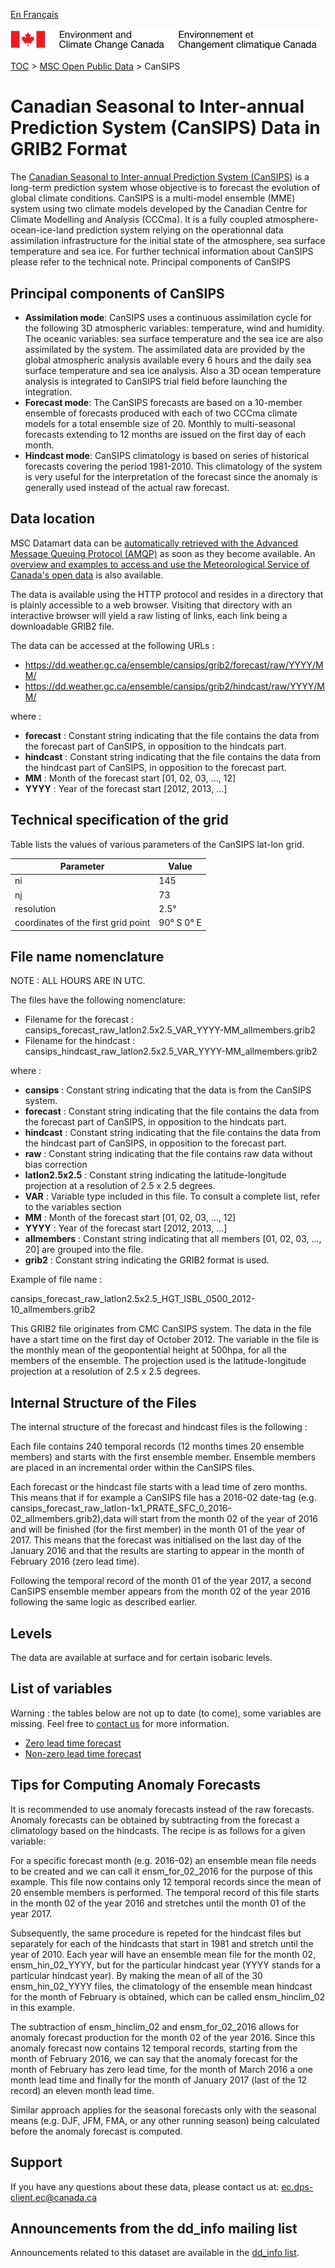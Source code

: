 [En Français](readme_cansips-datamart_fr.md)

![ECCC logo](../../img_eccc-logo.png)

[TOC](../../readme_en.md) > [MSC Open Public Data](../readme_en.md) > CanSIPS

# Canadian Seasonal to Inter-annual Prediction System (CanSIPS) Data in GRIB2 Format

The [Canadian Seasonal to Inter-annual Prediction System (CanSIPS)](readme_cansips_en.md) is a long-term prediction system whose objective is to forecast the evolution of global climate conditions. CanSIPS is a multi-model ensemble (MME) system using two climate models developed by the Canadian Centre for Climate Modelling and Analysis (CCCma). It is a fully coupled atmosphere-ocean-ice-land prediction system relying on the operationnal data assimilation infrastructure for the initial state of the atmosphere, sea surface temperature and sea ice. For further technical information about CanSIPS please refer to the technical note.
Principal components of CanSIPS

## Principal components of CanSIPS
    
* __Assimilation mode__: CanSIPS uses a continuous assimilation cycle for the following 3D atmospheric variables: temperature, wind and humidity. The oceanic variables: sea surface temperature and the sea ice are also assimilated by the system. The assimilated data are provided by the global atmospheric analysis available every 6 hours and the daily sea surface temperature and sea ice analysis. Also a 3D ocean temperature analysis is integrated to CanSIPS trial field before launching the integration.
* __Forecast mode__: The CanSIPS forecasts are based on a 10-member ensemble of forecasts produced with each of two CCCma climate models for a total ensemble size of 20. Monthly to multi-seasonal forecasts extending to 12 months are issued on the first day of each month.
* __Hindcast mode__: CanSIPS climatology is based on series of historical forecasts covering the period 1981-2010. This climatology of the system is very useful for the interpretation of the forecast since the anomaly is generally used instead of the actual raw forecast.

## Data location 

MSC Datamart data can be [automatically retrieved with the Advanced Message Queuing Protocol (AMQP)](../../msc-datamart/amqp_en.md) as soon as they become available. An [overview and examples to access and use the Meteorological Service of Canada's open data](../../usage/readme_en.md) is also available.

The data is available using the HTTP protocol and resides in a directory that is plainly accessible to a web browser. Visiting that directory with an interactive browser will yield a raw listing of links, each link being a downloadable GRIB2 file.

The data can be accessed at the following URLs :

* https://dd.weather.gc.ca/ensemble/cansips/grib2/forecast/raw/YYYY/MM/
* https://dd.weather.gc.ca/ensemble/cansips/grib2/hindcast/raw/YYYY/MM/

where :

* __forecast__ : Constant string indicating that the file contains the data from the forecast part of CanSIPS, in opposition to the hindcats part.
* __hindcast__ : Constant string indicating that the file contains the data from the hindcast part of CanSIPS, in opposition to the forecast part.
* __MM__ : Month of the forecast start [01, 02, 03, ..., 12]
* __YYYY__ : Year of the forecast start [2012, 2013, ...]

## Technical specification of the grid

Table lists the values of various parameters of the CanSIPS lat-lon grid.

| Parameter | Value |
| ------ | ------ |
| ni | 145 |
| nj | 73 | 
| resolution | 2.5° |
| coordinates of the first grid point | 90° S  0° E | 

## File name nomenclature 

NOTE : ALL HOURS ARE IN UTC.

The files have the following nomenclature:

* Filename for the forecast : cansips_forecast_raw_latlon2.5x2.5_VAR_YYYY-MM_allmembers.grib2
* Filename for the hindcast : cansips_hindcast_raw_latlon2.5x2.5_VAR_YYYY-MM_allmembers.grib2

where :

* __cansips__ : Constant string indicating that the data is from the CanSIPS system.
* __forecast__ : Constant string indicating that the file contains the data from the forecast part of CanSIPS, in opposition to the hindcats part.
* __hindcast__ : Constant string indicating that the file contains the data from the hindcast part of CanSIPS, in opposition to the forecast part.
* __raw__ : Constant string indicating that the file contains raw data without bias correction
* __latlon2.5x2.5__ : Constant string indicating the latitude-longitude projection at a resolution of 2.5 x 2.5 degrees.
* __VAR__ : Variable type included in this file. To consult a complete list, refer to the variables section
* __MM__ : Month of the forecast start [01, 02, 03, ..., 12]
* __YYYY__ : Year of the forecast start [2012, 2013, ...]
* __allmembers__ : Constant string indicating that all members [01, 02, 03, ..., 20] are grouped into the file.
* __grib2__ : Constant string indicating the GRIB2 format is used.

Example of file name : 

cansips_forecast_raw_latlon2.5x2.5_HGT_ISBL_0500_2012-10_allmembers.grib2

This GRIB2 file originates from CMC CanSIPS system. The data in the file have a start time on the first day of October 2012. The variable in the file is the monthly mean of the geopontential height at 500hpa, for all the members of the ensemble. The projection used is the latitude-longitude projection at a resolution of 2.5 x 2.5 degrees.

## Internal Structure of the Files

The internal structure of the forecast and hindcast files is the following : 

Each file contains 240 temporal records (12 months times 20 ensemble members) and starts with the first ensemble member. Ensemble members are placed in an incremental order within the CanSIPS files.

Each forecast or the hindcast file starts with a lead time of zero months. This means that if for example a CanSIPS file has a 2016-02 date-tag (e.g. cansips_forecast_raw_latlon-1x1_PRATE_SFC_0_2016-02_allmembers.grib2),data will start from the month 02 of the year of 2016 and will be finished (for the first member) in the month 01 of the year of 2017. This means that the forecast was initialised on the last day of the January 2016 and that the results are starting to appear in the month of February 2016 (zero lead time).

Following the temporal record of the month 01 of the year 2017, a second CanSIPS ensemble member appears from the month 02 of the year 2016 following the same logic as described earlier.

## Levels

The data are available at surface and for certain isobaric levels.

## List of variables

Warning : the tables below are not up to date (to come), some variables are missing. Feel free to [contact us](mailto:ec.dps-client.ec@canada.ca) for more information.

* [Zero lead time forecast](https://weather.gc.ca/grib/CANSIPS/CANSIPS_latlon2.5x2.5_ALL_VAR_Lead-time-month-ZERO_hindcast_e.html)
* [Non-zero lead time forecast](https://weather.gc.ca/grib/CANSIPS/CANSIPS_latlon2.5x2.5_ALL_VAR_Lead-time-month-NONZERO_hindcast_e.html)

## Tips for Computing Anomaly Forecasts

It is recommended to use anomaly forecasts instead of the raw forecasts. Anomaly forecasts can be obtained by subtracting from the forecast a climatology based on the hindcasts. The recipe is as follows for a given variable:

For a specific forecast month (e.g. 2016-02) an ensemble mean file needs to be created and we can call it ensm_for_02_2016 for the purpose of this example. This file now contains only 12 temporal records since the mean of 20 ensemble members is performed. The temporal record of this file starts in the month 02 of the year 2016 and stretches until the month 01 of the year 2017.

Subsequently, the same procedure is repeted for the hindcast files but separately for each of the hindcasts that start in 1981 and stretch until the year of 2010. Each year will have an ensemble mean file for the month 02, ensm_hin_02_YYYY, but for the particular hindcast year (YYYY stands for a particular hindcast year). By making the mean of all of the 30 ensm_hin_02_YYYY files, the climatology of the ensemble mean hindcast for the month of February is obtained, which can be called ensm_hinclim_02 in this example.

The subtraction of ensm_hinclim_02 and ensm_for_02_2016 allows for anomaly forecast production for the month 02 of the year 2016. Since this anomaly forecast now contains 12 temporal records, starting from the month of February 2016, we can say that the anomaly forecast for the month of February has zero lead time, for the month of March 2016 a one month lead time and finally for the month of January 2017 (last of the 12 record) an eleven month lead time.

Similar approach applies for the seasonal forecasts only with the seasonal means (e.g. DJF, JFM, FMA, or any other running season) being calculated before the anomaly forecast is computed.

## Support

If you have any questions about these data, please contact us at: ec.dps-client.ec@canada.ca

## Announcements from the dd_info mailing list 

Announcements related to this dataset are available in the [dd_info list](https://lists.ec.gc.ca/cgi-bin/mailman/listinfo/dd_info).
